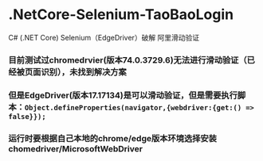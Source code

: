 # .NetCore-Selenium-TaoBaoLogin
C# (.NET Core)  Selenium（EdgeDriver）破解 阿里滑动验证
### 目前测试过chromedrvier(版本74.0.3729.6)无法进行滑动验证（已经被页面识别），未找到解决方案
### 但是EdgeDriver(版本17.17134)是可以滑动验证，但是需要执行脚本：`Object.defineProperties(navigator,{webdriver:{get:() => false}});`
### 运行时要根据自己本地的chrome/edge版本环境选择安装chomedriver/MicrosoftWebDriver
